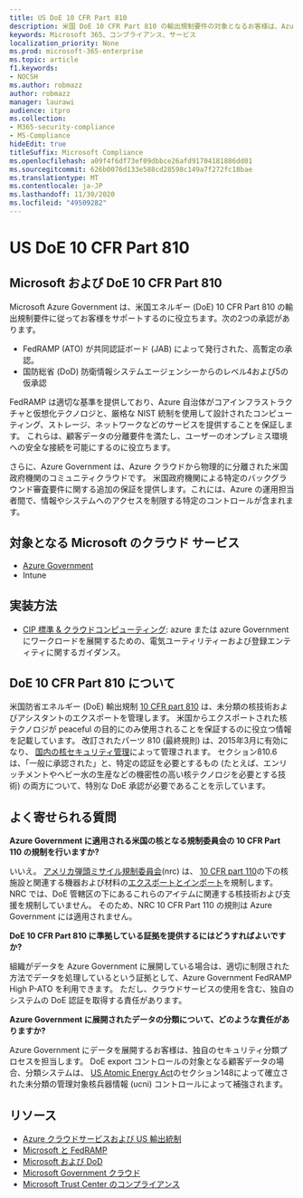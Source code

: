 ```yaml
---
title: US DoE 10 CFR Part 810
description: 米国 DoE 10 CFR Part 810 の輸出規制要件の対象となるお客様は、Azure Government を使用できます。
keywords: Microsoft 365、コンプライアンス、サービス
localization_priority: None
ms.prod: microsoft-365-enterprise
ms.topic: article
f1.keywords:
- NOCSH
ms.author: robmazz
author: robmazz
manager: laurawi
audience: itpro
ms.collection:
- M365-security-compliance
- MS-Compliance
hideEdit: true
titleSuffix: Microsoft Compliance
ms.openlocfilehash: a09f4f6df73ef09dbbce26afd91704181886dd01
ms.sourcegitcommit: 626b0076d133e588cd28598c149a7f272fc18bae
ms.translationtype: MT
ms.contentlocale: ja-JP
ms.lasthandoff: 11/30/2020
ms.locfileid: "49509282"
---
```

# <a name="us-doe-10-cfr-part-810"></a>US DoE 10 CFR Part 810

## <a name="microsoft-and-doe-10-cfr-part-810"></a>Microsoft および DoE 10 CFR Part 810

Microsoft Azure Government は、米国エネルギー (DoE) 10 CFR Part 810 の輸出規制要件に従ってお客様をサポートするのに役立ちます。次の2つの承認があります。

- FedRAMP (ATO) が共同認証ボード (JAB) によって発行された、高暫定の承認。
- 国防総省 (DoD) 防衛情報システムエージェンシーからのレベル4および5の仮承認

FedRAMP は適切な基準を提供しており、Azure 自治体がコアインフラストラクチャと仮想化テクノロジと、厳格な NIST 統制を使用して設計されたコンピューティング、ストレージ、ネットワークなどのサービスを提供することを保証します。 これらは、顧客データの分離要件を満たし、ユーザーのオンプレミス環境への安全な接続を可能にするのに役立ちます。

さらに、Azure Government は、Azure クラウドから物理的に分離された米国政府機関のコミュニティクラウドです。 米国政府機関による特定のバックグラウンド審査要件に関する追加の保証を提供します。これには、Azure の運用担当者間で、情報やシステムへのアクセスを制限する特定のコントロールが含まれます。

## <a name="microsoft-in-scope-cloud-services"></a>対象となる Microsoft のクラウド サービス

- [Azure Government](https://aka.ms/AzureCompliance)
- Intune

## <a name="how-to-implement"></a>実装方法

- [CIP 標準 & クラウドコンピューティング](https://aka.ms/AzureNERC): azure または azure Government にワークロードを展開するための、電気ユーティリティーおよび登録エンティティに関するガイダンス。

## <a name="about-doe-10-cfr-part-810"></a>DoE 10 CFR Part 810 について

米国防省エネルギー (DoE) 輸出規制 [10 CFR part 810](https://www.govinfo.gov/content/pkg/FR-2015-02-23/pdf/2015-03479.pdf) は、未分類の核技術およびアシスタントのエクスポートを管理します。 米国からエクスポートされた核テクノロジが peaceful の目的にのみ使用されることを保証するのに役立つ情報を記載しています。 改訂されたパーツ 810 (最終規則) は、2015年3月に有効になり、 [国内の核セキュリティ管理](https://www.energy.gov/nnsa/national-nuclear-security-administration)によって管理されます。 セクション810.6 は、「一般に承認された」と、特定の認証を必要とするもの (たとえば、エンリッチメントやヘビー水の生産などの機密性の高い核テクノロジを必要とする技術) の両方について、特別な DoE 承認が必要であることを示しています。

## <a name="frequently-asked-questions"></a>よく寄せられる質問

**Azure Government に適用される米国の核となる規制委員会の 10 CFR Part 110 の規制を行いますか?**

いいえ。 [アメリカ弾頭ミサイル規制委員会](https://www.nrc.gov/)(nrc) は、 [10 CFR part 110](https://www.nrc.gov/reading-rm/doc-collections/cfr/part110/)の下の核施設と関連する機器および材料の[エクスポートとインポート](https://www.nrc.gov/about-nrc/ip/export-import.html)を規制します。 NRC では、DoE 管轄区の下にあるこれらのアイテムに関連する核技術および支援を規制していません。 そのため、NRC 10 CFR Part 110 の規則は Azure Government には適用されません。

**DoE 10 CFR Part 810 に準拠している証拠を提供するにはどうすればよいですか?**

組織がデータを Azure Government に展開している場合は、適切に制限された方法でデータを処理しているという証拠として、Azure Government FedRAMP High P-ATO を利用できます。 ただし、クラウドサービスの使用を含む、独自のシステムの DoE 認証を取得する責任があります。

**Azure Government に展開されたデータの分類について、どのような責任がありますか?**

Azure Government にデータを展開するお客様は、独自のセキュリティ分類プロセスを担当します。 DoE export コントロールの対象となる顧客データの場合、分類システムは、 [US Atomic Energy Act](https://www.epa.gov/laws-regulations/summary-atomic-energy-act)のセクション148によって確立された未分類の管理対象核兵器情報 (ucni) コントロールによって補強されます。

## <a name="resources"></a>リソース

- [Azure クラウドサービスおよび US 輸出統制](https://servicetrust.microsoft.com/ViewPage/TrustDocuments?command=Download&downloadType=Document&downloadId=c24c11f2-2cd4-444a-9160-19762855ad3a&docTab=6d000410-c9e9-11e7-9a91-892aae8839ad_FAQ_and_White_Papers)
- [Microsoft と FedRAMP](offering-fedramp.md)
- [Microsoft および DoD](offering-dod-disa-l2-l4-l5.md)
- [Microsoft Government クラウド](https://www.microsoft.com/enterprise/government)
- [Microsoft Trust Center のコンプライアンス](https://www.microsoft.com/trust-center/compliance/compliance-overview)
